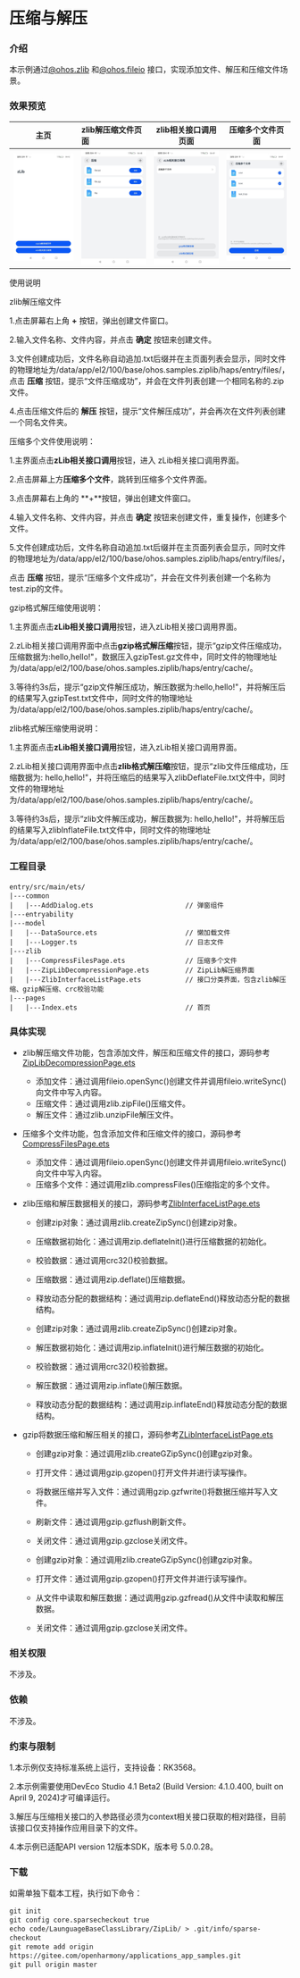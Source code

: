 # 压缩与解压

### 介绍

本示例通过[@ohos.zlib](https://gitee.com/openharmony/docs/blob/master/zh-cn/application-dev/reference/apis/js-apis-zlib.md)
和[@ohos.fileio](https://gitee.com/openharmony/docs/blob/master/zh-cn/application-dev/reference/apis/js-apis-fileio.md) 接口，实现添加文件、解压和压缩文件场景。

### 效果预览

|主页|zlib解压缩文件页面|zlib相关接口调用页面|压缩多个文件页面|
|---|:--|---|---|
|<img src="screenshots/device/new_main.png" style="zoom: 80%;" />|<img src="screenshots/device/main.png" style="zoom: 80%;" />|<img src="screenshots/device/zLib_interface_call.png" style="zoom: 80%;" />|<img src="screenshots/device/zip_multiple_file.png" style="zoom: 80%;" />|

使用说明

zlib解压缩文件

1.点击屏幕右上角 **+** 按钮，弹出创建文件窗口。

2.输入文件名称、文件内容，并点击 **确定** 按钮来创建文件。

3.文件创建成功后，文件名称自动追加.txt后缀并在主页面列表会显示，同时文件的物理地址为/data/app/el2/100/base/ohos.samples.ziplib/haps/entry/files/，点击 **压缩** 按钮，提示“文件压缩成功”，并会在文件列表创建一个相同名称的.zip文件。

4.点击压缩文件后的 **解压** 按钮，提示“文件解压成功”，并会再次在文件列表创建一个同名文件夹。



压缩多个文件使用说明：

1.主界面点击**zLib相关接口调用**按钮，进入 zLib相关接口调用界面。

2.点击屏幕上方**压缩多个文件**，跳转到压缩多个文件界面。

3.点击屏幕右上角的 **+**按钮，弹出创建文件窗口。

4.输入文件名称、文件内容，并点击 **确定** 按钮来创建文件，重复操作，创建多个文件。

5.文件创建成功后，文件名称自动追加.txt后缀并在主页面列表会显示，同时文件的物理地址为/data/app/el2/100/base/ohos.samples.ziplib/haps/entry/files/，

点击 **压缩** 按钮，提示“压缩多个文件成功”，并会在文件列表创建一个名称为test.zip的文件。



gzip格式解压缩使用说明：

1.主界面点击**zLib相关接口调用**按钮，进入zLib相关接口调用界面。

2.zLib相关接口调用界面中点击**gzip格式解压缩**按钮，提示“gzip文件压缩成功，压缩数据为:hello,hello!"，数据压入gzipTest.gz文件中，同时文件的物理地址为/data/app/el2/100/base/ohos.samples.ziplib/haps/entry/cache/。

3.等待约3s后，提示“gzip文件解压成功，解压数据为:hello,hello!"，并将解压后的结果写入gzipTest.txt文件中，同时文件的物理地址为/data/app/el2/100/base/ohos.samples.ziplib/haps/entry/cache/。



zlib格式解压缩使用说明：

1.主界面点击**zLib相关接口调用**按钮，进入zLib相关接口调用界面。

2.zLib相关接口调用界面中点击**zlib格式解压缩**按钮，提示“zlib文件压缩成功，压缩数据为: hello,hello!"，并将压缩后的结果写入zlibDeflateFile.txt文件中，同时文件的物理地址为/data/app/el2/100/base/ohos.samples.ziplib/haps/entry/cache/。

3.等待约3s后，提示“zlib文件解压成功，解压数据为: hello,hello!"，并将解压后的结果写入zlibInflateFile.txt文件中，同时文件的物理地址为/data/app/el2/100/base/ohos.samples.ziplib/haps/entry/cache/。


### 工程目录

```
entry/src/main/ets/
|---common
|   |---AddDialog.ets                       // 弹窗组件
|---entryability
|---model
|   |---DataSource.ets                      // 懒加载文件
|   |---Logger.ts                           // 日志文件
|---zlib
|   |---CompressFilesPage.ets               // 压缩多个文件
|   |---ZipLibDecompressionPage.ets         // ZipLib解压缩界面
|   |---ZlibInterfaceListPage.ets           // 接口分类界面，包含zlib解压缩、gzip解压缩、crc校验功能
|---pages
|   |---Index.ets                           // 首页
```

### 具体实现

* zlib解压缩文件功能，包含添加文件，解压和压缩文件的接口，源码参考[ZipLibDecompressionPage.ets](entry/src/main/ets/zlib/ZipLibDecompressionPage.ets)
  
  * 添加文件：通过调用fileio.openSync()创建文件并调用fileio.writeSync()向文件中写入内容。
  * 压缩文件：通过调用zlib.zipFile()压缩文件。
  * 解压文件：通过zlib.unzipFile解压文件。
* 压缩多个文件功能，包含添加文件和压缩文件的接口，源码参考[CompressFilesPage.ets](entry/src/main/ets/zlib/CompressFilesPage.ets)
  
  * 添加文件：通过调用fileio.openSync()创建文件并调用fileio.writeSync()向文件中写入内容。
  * 压缩多个文件：通过调用zlib.compressFiles()压缩指定的多个文件。
* zlib压缩和解压数据相关的接口，源码参考[ZlibInterfaceListPage.ets](entry/src/main/ets/zlib/ZlibInterfaceListPage.ets)
  
  * 创建zip对象：通过调用zlib.createZipSync()创建zip对象。
  * 压缩数据初始化：通过调用zip.deflateInit()进行压缩数据的初始化。
  
  * 校验数据：通过调用crc32()校验数据。
  * 压缩数据：通过调用zip.deflate()压缩数据。
  
  * 释放动态分配的数据结构：通过调用zip.deflateEnd()释放动态分配的数据结构。
  * 创建zip对象：通过调用zlib.createZipSync()创建zip对象。
  
  * 解压数据初始化：通过调用zip.inflateInit()进行解压数据的初始化。
  
  * 校验数据：通过调用crc32()校验数据。
  
  * 解压数据：通过调用zip.inflate()解压数据。
  
  * 释放动态分配的数据结构：通过调用zip.inflateEnd()释放动态分配的数据结构。
* gzip将数据压缩和解压相关的接口，源码参考[ZLibInterfaceListPage.ets](entry/src/main/ets/zlib/ZLibInterfaceListPage.ets)
  
  * 创建gzip对象：通过调用zlib.createGZipSync()创建gzip对象。
  * 打开文件：通过调用gzip.gzopen()打开文件并进行读写操作。
  
  * 将数据压缩并写入文件：通过调用gzip.gzfwrite()将数据压缩并写入文件。
  * 刷新文件：通过调用gzip.gzflush刷新文件。
  
  * 关闭文件：通过调用gzip.gzclose关闭文件。
  * 创建gzip对象：通过调用zlib.createGZipSync()创建gzip对象。
  
  * 打开文件：通过调用gzip.gzopen()打开文件并进行读写操作。
  
  * 从文件中读取和解压数据：通过调用gzip.gzfread()从文件中读取和解压数据。
  
  * 关闭文件：通过调用gzip.gzclose关闭文件。

### 相关权限

不涉及。

### 依赖

不涉及。

### 约束与限制

1.本示例仅支持标准系统上运行，支持设备：RK3568。

2.本示例需要使用DevEco Studio 4.1 Beta2 (Build Version: 4.1.0.400, built on April 9, 2024)才可编译运行。

3.解压与压缩相关接口的入参路径必须为context相关接口获取的相对路径，目前该接口仅支持操作应用目录下的文件。

4.本示例已适配API version 12版本SDK，版本号 5.0.0.28。

### 下载

如需单独下载本工程，执行如下命令：

```
git init
git config core.sparsecheckout true
echo code/LaunguageBaseClassLibrary/ZipLib/ > .git/info/sparse-checkout
git remote add origin https://gitee.com/openharmony/applications_app_samples.git
git pull origin master
```